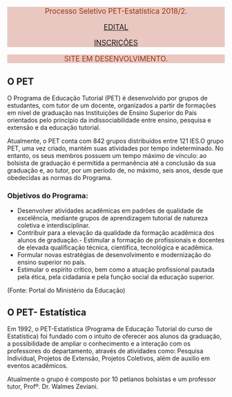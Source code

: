 <!-- alert-info, alert-warning, alert-danger -->

<div class="alert alert-success" style="font-size:120%; font-weight: normal; color: #931;
background-color: #e9c8c1; border-color: #cb703f;">
<center>

Processo Seletivo PET-Estatística 2018/2.</br>

<a href="../download/Edital 2018-02.pdf">EDITAL</a></br>

<a href="https://form.jotformz.com/82126752847665">INSCRIÇÕES</a>

</center>
</div>

<div class="alert alert-success" style="font-size:120%; font-weight: normal; color: #931;
background-color: #e9c8c1; border-color: #cb703f;">
<center>

SITE EM DESENVOLVIMENTO.</br>

</center>
</div>
 
## O PET

O Programa de Educação Tutorial (PET) é desenvolvido por grupos de 
estudantes, com tutor de um docente, organizados a partir de formações 
em nível de graduação nas Instituições de Ensino Superior do País 
orientados pelo princípio da indissociabilidade entre ensino, pesquisa e 
extensão e da educação tutorial.

Atualmente, o PET conta com 842 grupos distribuídos entre 121 IES.O 
grupo PET, uma vez criado, mantém suas atividades por tempo indeterminado.
No entanto, os seus membros possuem um tempo máximo de vínculo: ao bolsista
de graduação é permitida a permanência até a conclusão da sua graduação e,
ao tutor, por um período de, no máximo, seis anos, desde que obedecidas as
normas do Programa.

### Objetivos do Programa:

- Desenvolver atividades acadêmicas em padrões de qualidade de excelência, 
  mediante grupos de aprendizagem tutorial de natureza coletiva e 
  interdisciplinar.
- Contribuir para a elevação da qualidade da formação acadêmica dos alunos 
  de graduação.- Estimular a formação de profissionais e docentes de elevada 
  qualificação técnica, científica, tecnológica e acadêmica.
- Formular novas estratégias de desenvolvimento e modernização do ensino 
  superior no país.
- Estimular o espírito crítico, bem como a atuação profissional pautada 
  pela ética, pela cidadania e pela função social da educação superior.
  
(Fonte: Portal do Ministério da Educação)

## O PET- Estatística

Em 1992, o PET-Estatística (Programa de Educação Tutorial do curso de 
Estatística) foi fundado com o intuito de oferecer aos alunos da graduação, 
a possibilidade de ampliar o conhecimento e a interação com os professores 
do departamento, através de atividades como: Pesquisa Indivídual, Projetos 
de Extensão, Projetos Coletivos, além de auxilio em eventos acadêmicos.  
    
Atualmente o grupo é composto por 10 petianos bolsistas e um professor 
tutor, Profº. Dr. Walmes Zeviani.
